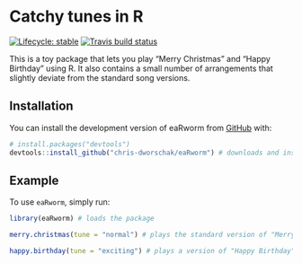 
<!-- README.md is generated from README.Rmd. Please edit that file -->

# Catchy tunes in R

<!-- badges: start -->

[![Lifecycle:
stable](https://img.shields.io/badge/lifecycle-stable-brightgreen.svg)](https://www.tidyverse.org/lifecycle/#stable)
[![Travis build
status](https://travis-ci.com/chris-dworschak/eaRworm.svg?branch=main)](https://travis-ci.com/chris-dworschak/eaRworm)
<!-- badges: end -->

This is a toy package that lets you play “Merry Christmas” and “Happy
Birthday” using R. It also contains a small number of arrangements that
slightly deviate from the standard song versions.

## Installation

You can install the development version of eaRworm from
[GitHub](https://github.com/) with:

``` r
# install.packages("devtools")
devtools::install_github("chris-dworschak/eaRworm") # downloads and installs the package
```

## Example

To use `eaRworm`, simply run:

``` r
library(eaRworm) # loads the package

merry.christmas(tune = "normal") # plays the standard version of "Merry Christmas"

happy.birthday(tune = "exciting") # plays a version of "Happy Birthday"
```
